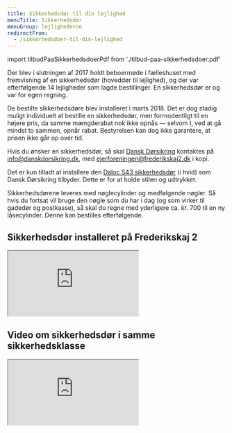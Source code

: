 ```yaml
---
title: Sikkerhedsdør til din lejlighed
menuTitle: Sikkerhedsdør
menuGroup: lejlighederne
redirectFrom:
  - /sikkerhedsdoer-til-din-lejlighed
---
```

import tilbudPaaSikkerhedsdoerPdf from './tilbud-paa-sikkerhedsdoer.pdf'

Der blev i slutningen af 2017 holdt beboermøde i fælleshuset med fremvisning af en sikkerhedsdør (hoveddør til lejlighed), og der var efterfølgende 14 lejligheder som lagde bestillinger. En sikkerhedsdør er og var for egen regning.

De bestilte sikkerhedsdøre blev installeret i marts 2018. Det er dog stadig muligt individuelt at bestille en sikkerhedsdør, men formodentligt til en højere pris, da samme mængderabat nok ikke opnås &mdash; selvom I, ved at gå mindst to sammen, opnår rabat. Bestyrelsen kan dog ikke garantere, at prisen ikke går op over tid.

<Pdf pdf={tilbudPaaSikkerhedsdoerPdf} text="Tilbuddet fra Dansk Dørsikring fra 2017" />

Hvis du ønsker en sikkerhedsdør, så skal [Dansk Dørsikring](https://www.danskdorsikring.dk/) kontaktes på info@danskdorsikring.dk, med ejerforeningen@frederikskaj2.dk i kopi.

Det er kun tilladt at installere den [Daloc&nbsp;S43 sikkerhedsdør](http://www.dorkatalog.daloc.dk/sikkerhedsdore/S43/) (i&nbsp;hvid) som Dansk Dørsikring tilbyder. Dette er for at holde stilen og udtrykket.

Sikkerhedsdørene leveres med nøglecylinder og medfølgende nøgler. Så hvis du fortsat vil bruge den nøgle som du har i dag (og som virker til gadedør og postkasse), så skal du regne med yderligere ca. kr.&nbsp;700 til en ny låsecylinder. Denne kan bestilles efterfølgende.

## Sikkerhedsdør installeret på Frederikskaj 2

<div class="iframe-container">
  <iframe title="Video med sikkerhedsdør installeret på Frederikskaj 2" src="https://www.youtube.com/embed/4jd8xO1qpg4" loading="lazy"></iframe>
</div>

## Video om sikkerhedsdør i samme sikkerhedsklasse

<div class="iframe-container">
  <iframe title="Video om sikkerhedsdør" src="https://www.youtube.com/embed/y0aOC9Y6XSM" loading="lazy"></iframe>
</div>

